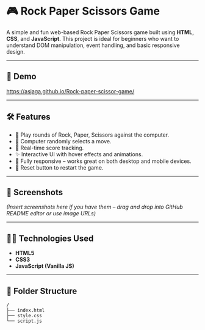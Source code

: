 # 🎮 Rock Paper Scissors Game

A simple and fun web-based Rock Paper Scissors game built using **HTML**, **CSS**, and **JavaScript**. This project is ideal for beginners who want to understand DOM manipulation, event handling, and basic responsive design.

---

## 🚀 Demo

 https://asjaga.github.io/Rock-paper-scissor-game/

---

## 🛠️ Features

- 🔁 Play rounds of Rock, Paper, Scissors against the computer.
- 🧠 Computer randomly selects a move.
- 🎯 Real-time score tracking.
- ✨ Interactive UI with hover effects and animations.
- 📱 Fully responsive – works great on both desktop and mobile devices.
- 🔄 Reset button to restart the game.

---

## 📸 Screenshots

*(Insert screenshots here if you have them – drag and drop into GitHub README editor or use image URLs)*

---

## 🧑‍💻 Technologies Used

- **HTML5**
- **CSS3**
- **JavaScript (Vanilla JS)**

---

## 📂 Folder Structure

```plaintext
/
├── index.html
├── style.css
└── script.js

